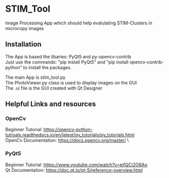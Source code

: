 # STIM_Tool
Image Processing App which should help evalulating STIM-Clusters in microcopy images
## Installation
The App is based the libaries: PyQt5 and py-opencv-contrib\
Just use the commands: "pip install PyQt5" and "pip install opencv-contrib-python" to install the packages.

The main App is stim_tool.py\
The PhotoViewer.py class is used to display images on the GUI\
The .ui file is the GUI created with Qt Designer

## Helpful Links and resources
### OpenCv
Beginner Tutorial:      https://opencv-python-tutroals.readthedocs.io/en/latest/py_tutorials/py_tutorials.html \
OpenCv Documentation:   https://docs.opencv.org/master/ \

### PyQt5
Beginner Tutorial:      https://www.youtube.com/watch?v=ejfQCi2O6Ao \
Qt Documentation:       https://doc.qt.io/qt-5/reference-overview.html
